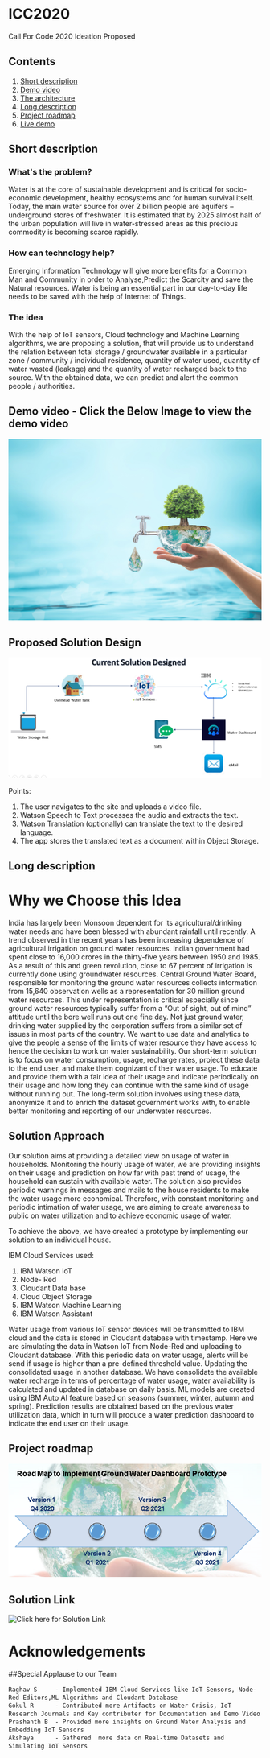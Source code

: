 # ICC2020

Call For Code 2020 Ideation Proposed

## Contents

1. [Short description](#short-description)
1. [Demo video](#demo-video)
1. [The architecture](#the-architecture)
1. [Long description](#long-description)
1. [Project roadmap](#project-roadmap)
1. [Live demo](#live-demo)

## Short description

### What's the problem?

Water is at the core of sustainable development and is critical for socio-economic development, healthy ecosystems and for human survival itself. Today, the main water source for over 2 billion people are aquifers – underground stores of freshwater. It is estimated that by 2025 almost half of the urban population will live in water-stressed areas as this precious commodity is becoming scarce rapidly.

### How can technology help?

Emerging Information Technology will give more benefits for a Common Man and Community in order to Analyse,Predict the Scarcity and save the Natural resources. Water is being an essential part in our day-to-day life needs to be saved with the help of Internet of Things.

### The idea

With the help of IoT sensors, Cloud technology and Machine Learning algorithms, we are proposing a solution, that will provide us to understand the relation between total storage / groundwater available in a particular zone / community / individual residence, quantity of water used, quantity of water wasted (leakage) and the quantity of water recharged back to the source. With the obtained data, we can predict and alert the common people / authorities.

## Demo video - Click the Below Image to view the demo video

[![Watch the video](5-ways-to-save-water.jpg)](https://drive.google.com/file/d/1TLPnVpmIH-dvUMbmKCXe3zwl6dM5G-AM/view)

## Proposed Solution Design

![Current Solution](Current_Solution_Design.png)

Points:

1. The user navigates to the site and uploads a video file.
2. Watson Speech to Text processes the audio and extracts the text.
3. Watson Translation (optionally) can translate the text to the desired language.
4. The app stores the translated text as a document within Object Storage.

## Long description

# Why we Choose this Idea

India has largely been Monsoon dependent for its agricultural/drinking water needs and have been blessed with abundant rainfall until recently. A trend observed in the recent years has been increasing dependence of agricultural irrigation on ground water resources. Indian government had spent close to 16,000 crores in the thirty-five years between 1950 and 1985. As a result of this and green revolution, close to 67 percent of irrigation is currently done using groundwater resources.
Central Ground Water Board, responsible for monitoring the ground water resources collects information from 15,640 observation wells as a representation for 30 million ground water resources. This under representation is critical especially since ground water resources typically suffer from a “Out of sight, out of mind” attitude until the bore well runs out one fine day. Not just ground water, drinking water supplied by the corporation suffers from a similar set of issues in most parts of the country. We want to use data and analytics to give the people a sense of the limits of water resource they have access to hence the decision to work on water sustainability.
Our short-term solution is to focus on water consumption, usage, recharge rates, project these data to the end user, and make them cognizant of their water usage. To educate and provide them with a fair idea of their usage and indicate periodically on their usage and how long they can continue with the same kind of usage without running out. The long-term solution involves using these data, anonymize it and to enrich the dataset government works with, to enable better monitoring and reporting of our underwater resources.

## Solution Approach

Our solution aims at providing a detailed view on usage of water in households. Monitoring the hourly usage of water, we are providing insights on their usage and prediction on how far with past trend of usage, the household can sustain with available water. The solution also provides periodic warnings in messages and mails to the house residents to make the water usage more economical. Therefore, with constant monitoring and periodic intimation of water usage, we are aiming to create awareness to public on water utilization and to achieve economic usage of water.

To achieve the above, we have created a prototype by implementing our solution to an individual house. 

IBM Cloud Services used:
1)	IBM Watson IoT 
2)	Node- Red
3)	Cloudant Data base
4)	Cloud Object Storage
5)	IBM Watson Machine Learning
6)	IBM Watson Assistant

Water usage from various IoT sensor devices will be transmitted to IBM cloud and the data is stored in Cloudant database with timestamp. Here we are simulating the data in Watson IoT from Node-Red and uploading to Cloudant database. With this periodic data on water usage, alerts will be send if usage is higher than a pre-defined threshold value. Updating the consolidated usage in another database. We have consolidate the available water recharge in terms of percentage of water usage, water availability is calculated and updated in database on daily basis. ML models are created using IBM Auto AI feature based on seasons (summer, winter, autumn and spring).  Prediction results are obtained based on the previous water utilization data, which in turn will produce a water prediction dashboard to indicate the end user on their usage.


## Project roadmap

![Roadmap](ICC2020_RoadMap.png)

## Solution Link

![Click here for  Solution Link](https://github.com/CFC-ICC2020/IBM_ICC2020)

# Acknowledgements

##Special Applause to our Team
		
	Raghav S     - Implemented IBM Cloud Services like IoT Sensors, Node-Red Editors,ML Algorithms and Cloudant Database
	Gokul R      - Contributed more Artifacts on Water Crisis, IoT Research Journals and Key contributer for Documentation and Demo Video
	Prashanth B  - Provided more insights on Ground Water Analysis and Embedding IoT Sensors
	Akshaya      - Gathered  more data on Real-time Datasets and Simulating IoT Sensors 
	
